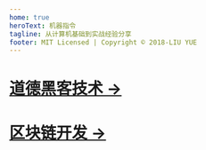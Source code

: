 ```yaml
---
home: true
heroText: 机器指令
tagline: 从计算机基础到实战经验分享
footer: MIT Licensed | Copyright © 2018-LIU YUE
---
```


[道德黑客技术 →](/docs/coder2hacker)
====================================

[区块链开发 →](/docs/blockchain)
================================
